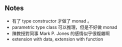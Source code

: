 ## Notes

* 有了 type constructor 才做了 monad 。
* parametric type class 可以推理，但是不好做 monad
* 陳教授對同事 Mark P. Jones 的感情似乎很複雜啊
* extension with data, extension with function
